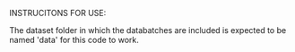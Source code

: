 INSTRUCITONS FOR USE:

The dataset folder in which the databatches are included is expected to be named 
'data' for this code to work. 